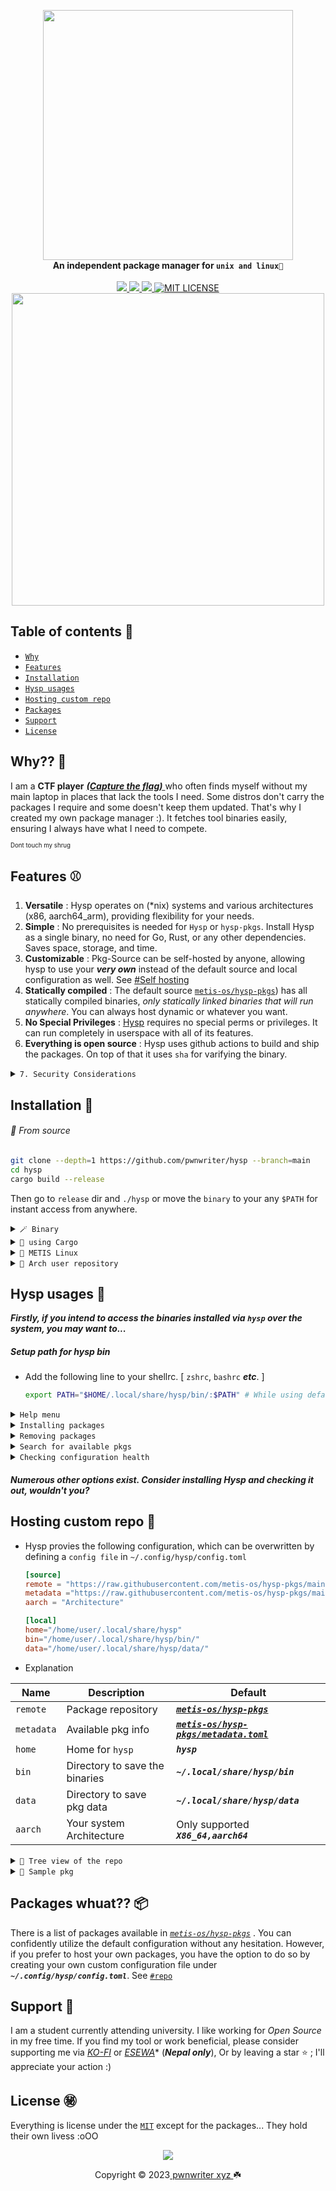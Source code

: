 <p align="center">
    <a href="https://youtu.be/IOOzoeC-ZRQ?si=118OtD9c8u1Tr7JF">
        <img src="https://raw.githubusercontent.com/pwnwriter/hysp/images/hysp-rounded.png" width="400"></a>
    <br>
    <b><strong>An independent package manager for <code>unix and linux🌷</code></strong></b>
    <br>
    <br>
    <a href="https://github.com/pwnwriter/hysp/releases">
        <img src="https://img.shields.io/github/v/release/pwnwriter/hysp?style=flat&labelColor=f38ba8&color=585b70&logo=GitHub&logoColor=white">
    </a>
    <a href="https://crates.io/crates/hysp/">
        <img src="https://img.shields.io/crates/v/hysp?style=flat&labelColor=b4befe&color=eba0ac&logo=Rust&logoColor=white">
    </a>
    <a href="https://github.com/pwnwriter/hysp/actions?query=workflow%3A%22Continuous+Deployment%22">
        <img src="https://img.shields.io/github/actions/workflow/status/pwnwriter/hysp/build-app.yml?style=flat&labelColor=eba0ac&color=74c7ec&label=check-hysp&logo=GitHub%20Actions&logoColor=white">
    </a>
  <a href="https://github.com/pwnwriter/hysp/blob/main/LICENSE"><img src="https://img.shields.io/badge/License-MIT-white.svg" alt="MIT LICENSE"></a>
  <br>
  <img src="https://raw.githubusercontent.com/catppuccin/catppuccin/main/assets/palette/macchiato.png" width="500" />
</p>

## Table of contents 📔

* [`Why`](#why)
* [`Features`](#features)
* [`Installation`](#installation)
* [`Hysp usages`](#usages)
* [`Hosting custom repo`](#repo)
* [`Packages`](#pkgs)
* [`Support`](#support)
* [`License`](#license)

<a name="why"></a>
 ## Why?? 🚩

I am a **CTF player** [***(Capture the flag)*** ](https://en.wikipedia.org/wiki/Capture_the_flag_(cybersecurity)) who often finds myself without my main laptop in places that lack the tools I need. Some distros don't carry the packages I require and some doesn't keep them updated. That's why I created my own package manager :). It fetches tool binaries easily, ensuring I always have what I need to compete.

<sup><sub>Dont touch my shrug</sub></sup>

<a name="features"></a>
 ## Features ⚾
1. **Versatile** : Hysp operates on (*nix) systems and various architectures (x86, aarch64_arm), providing flexibility for your needs.
2. **Simple** : No prerequisites is needed for `Hysp` or `hysp-pkgs`. Install Hysp as a single binary, no need for Go, Rust, or any other dependencies. Saves space, storage, and time.
3. **Customizable** : Pkg-Source can be self-hosted by anyone, allowing hysp to use your ***very own*** instead of the default source and local configuration as well. See [#Self hosting](https://github.com/pwnwriter/hysp#repo)
4. **Statically compiled** : The default source [`metis-os/hysp-pkgs`](https://github.com/metis-os/hysp-pkgs)) has all statically compiled binaries, _only statically linked binaries that will run anywhere_. You can always host dynamic or whatever you want.
5. **No Special Privileges** : [Hysp](https://github.com/pwnwriter/hysp) requires no special perms or privileges. It can run completely in userspace with all of its features.
6. **Everything is open source** : Hysp uses github actions to build and ship the packages. On top of that it uses `sha` for varifying the binary.
  
<details> <summary><code>7. Security Considerations</code></summary>
  &nbsp;

It is never a good idea to install random binaries from random sources. 

Check these `HackerNews Discussions`
> - [A cautionary tale from the decline of SourceForge](https://news.ycombinator.com/item?id=31110206)
> - [Downloading PuTTY Safely Is Nearly Impossible (2014)](https://news.ycombinator.com/item?id=9577861)


> ```bash
> !# PKG Metadata
> # Everything is automated via Github Actions & Scripts
> Repo --> https://github.com/metis-os/hysp-pkgs
> WorkFlows --> https://github.com/metis-os/hysp-pkgs/tree/main/.github/workflows
> Scripts --> https://github.com/metis-os/hysp-pkgs/tree/main/.github/scripts
> 
> !# Upstream Source
> # Everything is automated via Github Actions & Build Scripts
> Repo --> https://github.com/Azathothas/Toolpacks
> WorkFlows --> https://github.com/Azathothas/Toolpacks/tree/main/.github/workflows
> Build Scripts --> https://github.com/Azathothas/Toolpacks/tree/main/.github/scripts
> ```
  </details>



<a name="installation"></a>
 ## Installation 📩

###### 🐤 From source

  ```bash
  git clone --depth=1 https://github.com/pwnwriter/hysp --branch=main
  cd hysp
  cargo build --release 
  ```
  Then go to `release` dir and `./hysp` or move the `binary` to your any `$PATH` for instant access from anywhere.

    
  <details> <summary><code>🪄 Binary </code></summary>
    &nbsp;

  - *Manual* : You can directly download the [**binary**](https://github.com/pwnwriter/hysp/releases) of your arch and run it.
  - *One liner* : Run this script, requires `jq`,`curl`, `tar` & `wget`
   ```bash
wget -qO- "$(curl -qfsSL "https://api.github.com/repos/pwnwriter/hysp/releases/latest" | jq -r '.assets[].browser_download_url' | grep -Ei "$(uname -m).*$(uname -s).*musl" | grep -v "\.sha")" | tar -xzf - --strip-components=1
./hysp -h
```
</details>


<details> <summary><code>💮 using Cargo </code></summary>
&nbsp;

- Using [crates.io](https://crates.io/crates/hysp)
  ```bash
  cargo install hysp
  ```
- Using [binstall](https://github.com/cargo-bins/cargo-binstall)
  ```bash
  cargo binstall hysp
  ```

    > **NOTE:**
    > This requires a working setup of rust/cargo & binstall.

</details>

<details> <summary><code>🚩 METIS Linux </code></summary>
&nbsp;
  
  ```bash
  sudo/doas pacman -Sy hysp
  ```

</details>

<details> <summary><code>💢 Arch user repository </code></summary>
&nbsp;
  
  ```bash
  paru/yay -S hysp-git
  ```

</details>


<a name="usages"></a>
 ## Hysp usages 🎠
 
***Firstly, if you intend to access the binaries installed via `hysp` over the system, you may want to...***

 ##### Setup path for hysp bin
 
-  Add the following line to your shellrc. [ `zshrc`, `bashrc` ***etc***. ]

    ```bash
    export PATH="$HOME/.local/share/hysp/bin/:$PATH" # While using default config, else use your own path to bin
    ```
 
<details> <summary><code>Help menu</code></summary>
  &nbsp;
  
  
  ```bash
  hysp |install|uninstall|search| -h # check for help menu
  ```

![screenshot_2023-12-13_19-51-00](https://github.com/pwnwriter/hysp/assets/90331517/01f15c0b-6b73-4e7c-ae74-5d010bef10f9)

</details>

<details> <summary><code>Installing packages </code></summary>
&nbsp;
  
  ```bash
  hysp install -p <foo,bar,buzz> # use --force to overwrite already installed binary, --quiet to supress console io
  ```
![screenshot_2023-12-13_19-55-36](https://github.com/pwnwriter/hysp/assets/90331517/79ce202a-23a4-4086-bd47-66edd0718345)

</details>


<details> <summary><code>Removing packages </code></summary>
&nbsp;
  
  ```bash
  hysp remove -p <foo,bar,buzz> 
  ```

![screenshot_2023-12-13_19-57-26](https://github.com/pwnwriter/hysp/assets/90331517/84841cf4-0693-4cbf-a2cc-b46869596b94)

</details>

<details> <summary><code>Search for available pkgs </code></summary>
&nbsp;
  
  ```bash
  hysp search -p <pkg> 
  ```

- Raw mode (default)

![screenshot_2023-12-13_19-58-22](https://github.com/pwnwriter/hysp/assets/90331517/c72bfd75-b246-4b9d-82b9-0c11e399c947)

- Database mode

![screenshot_2023-12-13_19-59-55](https://github.com/pwnwriter/hysp/assets/90331517/66e1a7f2-9815-41c2-8da5-8e0144789d38)

- Fuzzy mode

![screenshot_2023-12-13_20-00-34](https://github.com/pwnwriter/hysp/assets/90331517/0404c9d9-2049-459e-b09d-253dfbe30a4d)

</details>

<details> <summary><code>Checking configuration health </code></summary>
&nbsp;
  
  ```bash
 hysp health
  ```

![screenshot_2023-12-13_20-01-34](https://github.com/pwnwriter/hysp/assets/90331517/2375116f-bda1-4dd9-96f9-48f04fa8bc47)

</details>

##### Numerous other options exist. Consider installing Hysp and checking it out, wouldn't you?

<a name="repo"></a>
 ## Hosting custom repo 💾

- Hysp provies the following configuration, which can be overwritten by defining a `config file` in `~/.config/hysp/config.toml`

  ```toml
  [source]
  remote = "https://raw.githubusercontent.com/metis-os/hysp-pkgs/main/data/x86_64"
  metadata ="https://raw.githubusercontent.com/metis-os/hysp-pkgs/main/data/metadata.toml"
  aarch = "Architecture"

  [local]   
  home="/home/user/.local/share/hysp"
  bin="/home/user/.local/share/hysp/bin/" 
  data="/home/user/.local/share/hysp/data/" 

  ```
- Explanation 

|  Name       | Description                        | Default                                            |
|-------------|------------------------------------|----------------------------------------------------|
|  `remote`   | Package repository                 | [***`metis-os/hysp-pkgs`***](https://github.com/metis-os/hysp-pkgs) |
|  `metadata` | Available pkg info                 | [***`metis-os/hysp-pkgs/metadata.toml`***](https://raw.githubusercontent.com/metis-os/hysp-pkgs/main/data/metadata.toml)|
|  `home`     | Home for `hysp`                    | ***`hysp`***                               |
|  `bin`      | Directory to save the binaries     | ***`~/.local/share/hysp/bin`***            |
|  `data`     | Directory to save pkg data         | ***`~/.local/share/hysp/data`***           |
|  `aarch`    | Your system Architecture           | Only supported ***`X86_64,aarch64`***      |

<details> <summary><code>🎄 Tree view of the repo </code></summary>
&nbsp;

  ```bash
.
├── available.toml # Storing available pkgs info (Optional)
├── data
│  └── foo.toml # where the package data are stored (needed)
```

</details>


<details> <summary><code>📂 Sample pkg </code></summary>
&nbsp;

  ```bash
[bin]
name = "$BIN" # Name of the pkg to be installed as

[package]
architecture = "x86_64" # Your aarchitecture 
name = "$BIN" # Your package name
description = "$DESCRIPTION" # Description
author = "$AUTHOR" # Author 
repo = "$REPO_URL" 
stars = "${STARS}"
version = "$PKG_VERSION"
updated = "$PKG_RELEASED"
size = "$SIZE"
sha = "$SHA" 
source = "$SOURCE_URL" # Source of the binary wherever it's hosted
language = "$LANGUAGE"
license = "$LICENSE"

[package.conditions]
conflicts  = ["$BIN"] # Conflictions 
requires = [] # Dependencies 

[package.metadata]
keywords = $TOPICS
categories = ["Utilities"]
  ```

</details>

<a name="pkgs"></a>
 ## Packages whuat?? 📦
There is a list of packages available in [*`metis-os/hysp-pkgs`*](https://github.com/metis-os/hysp-pkgs) . You can confidently utilize the default configuration without any hesitation. However, if you prefer to host your own packages, you have the option to do so by creating your own custom configuration file under ***`~/.config/hysp/config.toml`***. See [`#repo`](https://github.com/pwnwriter/hysp#repo) 


<a name="support"></a>
 ## Support 💌

 I am a student currently attending university. I like working for *Open Source* in my free time. If you find my tool or work beneficial, please consider supporting me via [*KO-FI*](https://ko-fi.com/pwnwriter) or [*ESEWA*](https://metislinux.org/docs/donate)* (***Nepal only***), Or by leaving a star ⭐ ; I'll appreciate your action :)

<a name="license"></a>
 ## License ㊙️

 Everything is license under the [`MIT`](https://raw.githubusercontent.com/pwnwriter/hysp/main/LICENSE) except for the packages... 
 They hold their own livess :oOO
 
<p align="center"><img src="https://raw.githubusercontent.com/catppuccin/catppuccin/main/assets/footers/gray0_ctp_on_line.svg?sanitize=true" /></p>
<p align="center">Copyright &copy; 2023<a href="https://pwnwriter.xyz" target="_blank"> pwnwriter xyz </a> ☘️</p> 




